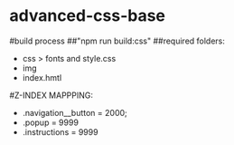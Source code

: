 # advanced-css-base

#build process
##"npm run build:css"
##required folders:
* css > fonts and style.css
* img
* index.hmtl

#Z-INDEX MAPPPING:
* .navigation__button = 2000;
* .popup = 9999
* .instructions = 9999
